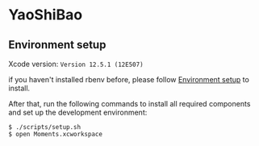 # YaoShiBao
## Environment setup

Xcode version: `Version 12.5.1 (12E507)`

if you haven't installed rbenv before, please follow [Environment setup](https://github.com/JakeLin/moments-ios/wiki/Environment-setup) to install.

After that, run the following commands to install all required components and set up the development environment:

```shell
$ ./scripts/setup.sh
$ open Moments.xcworkspace
```
